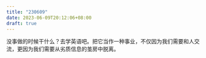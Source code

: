 ```yaml
---
title: "230609"
date: 2023-06-09T20:12:06+08:00
draft: true
---
```

没事做的时候干什么？去学英语吧。把它当作一种事业，不仅因为我们需要和人交流，更因为我们需要从劣质信息的茧房中脱离。

